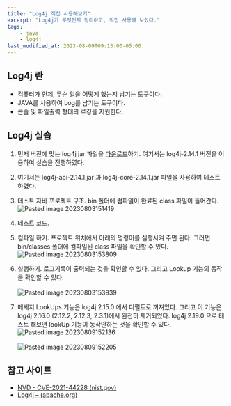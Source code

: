 ```yaml
---
title: "Log4j 직접 사용해보기"
excerpt: "Log4j가 무엇인지 정리하고, 직접 사용해 보았다."
tags:
    - java
    - log4j
last_modified_at: 2023-08-09T09:13:00-05:00
---
```

## Log4j 란
- 컴퓨터가 언제, 무슨 일을 어떻게 했는지 남기는 도구이다.
- JAVA를 사용하여 Log를 남기는 도구이다.
- 콘솔 및 파일출력 형태의 로깅을 지원한다.

## Log4j 실습

1. 먼저 버전에 맞는 log4j jar 파일을 [다운로드](https://archive.apache.org/dist/logging/log4j/)하기. 여기서는 log4j-2.14.1 버전을 이용하여 실습을 진행하였다.
2. 여기서는 log4j-api-2.14.1.jar 과 log4j-core-2.14.1.jar 파일을 사용하여 테스트 하였다.
3. 테스트 자바 프로젝트 구조. bin 폴더에 컴파일이 완료된 class 파일이 들어간다.<br>![Pasted image 20230803151419](https://github.com/MinGyu2/MinGyu2.github.io/assets/31990118/32855c4e-c4c8-4cc0-93d9-ff7700ade6d9)
4. 테스트 코드.<br><script src="https://gist.github.com/MinGyu2/d95d7a9d3bd8736dcb89b0cbbbc87c5e.js"></script>
5. 컴파일 하기. 프로젝트 위치에서 아래의 명령어를 실행시켜 주면 된다. 그러면 bin/classes 폴더에 컴파일된 class 파일을 확인할 수 있다.<br><script src="https://gist.github.com/MinGyu2/3a442c140c8e5a6ca60bbf9773153ab0.js"></script>![Pasted image 20230803153809](https://user-images.githubusercontent.com/31990118/259305662-d0c16f6f-6b29-4f5e-b4b5-2766c4937c78.png)
6. 실행하기. 로그기록이 출력되는 것을 확인할 수 있다. 그리고 Lookup 기능의 동작을 확인할 수 있다.
<br><script src="https://gist.github.com/MinGyu2/984a597d1105904eefb9330f8217ea53.js"></script><br>![Pasted image 20230803153939](https://user-images.githubusercontent.com/31990118/259305774-677c9efa-e860-4ebd-97ef-8bcb97c41fbe.png)

7. 메세지 LookUps 기능은 log4j 2.15.0 에서 디펄트로 꺼져있다. 그리고 이 기능은 log4j 2.16.0 (2.12.2, 2.12.3, 2.3.1)에서 완전히 제거되었다. log4j 2.19.0 으로 테스트 해보면 lookUp 기능이 동작안하는 것을 확인할 수 있다.<br>![Pasted image 20230809152136](https://github.com/MinGyu2/MinGyu2.github.io/assets/31990118/e6932b91-3b8e-4dba-80c7-fe54f7f9a811)<br><br>![Pasted image 20230809152205](https://github.com/MinGyu2/MinGyu2.github.io/assets/31990118/fb24b755-ae59-4222-8a49-400989498151)

## 참고 사이트
- [NVD - CVE-2021-44228 (nist.gov)](https://nvd.nist.gov/vuln/detail/CVE-2021-44228)
- [Log4j – (apache.org)](https://logging.apache.org/log4j/2.x/release-notes/2.16.0.html)



